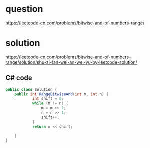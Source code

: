 # question

https://leetcode-cn.com/problems/bitwise-and-of-numbers-range/

# solution

https://leetcode-cn.com/problems/bitwise-and-of-numbers-range/solution/shu-zi-fan-wei-an-wei-yu-by-leetcode-solution/

## C# code

```c#
public class Solution {
    public int RangeBitwiseAnd(int m, int n) {
            int shift = 0;
            while (m != n) {
                m = m >> 1;
                n = n >> 1;
                shift++;
            }
            return m << shift;
          
    }
}

```
